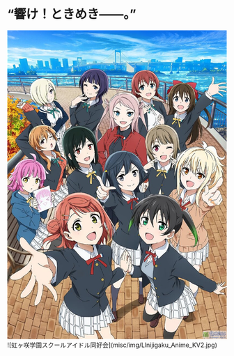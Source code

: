 # “響け！ときめき——。”
<img alt="虹ヶ咲学園スクールアイドル同好会" src="misc/img/Llnijigaku_Anime_KV2.jpg">
![虹ヶ咲学園スクールアイドル同好会](misc/img/Llnijigaku_Anime_KV2.jpg)

